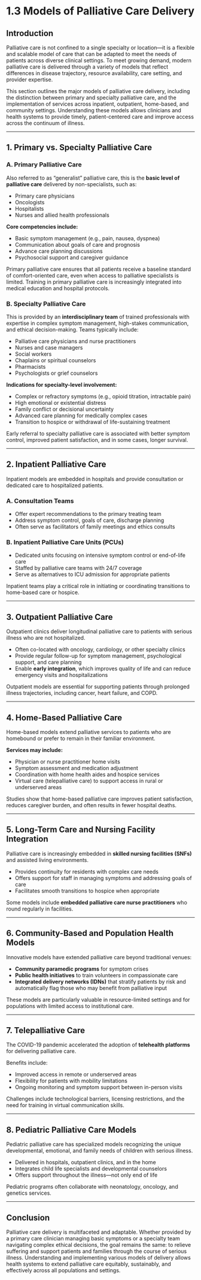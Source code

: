 # 1.3 Models of Palliative Care Delivery

## Introduction

Palliative care is not confined to a single specialty or location—it is a flexible and scalable model of care that can be adapted to meet the needs of patients across diverse clinical settings. To meet growing demand, modern palliative care is delivered through a variety of models that reflect differences in disease trajectory, resource availability, care setting, and provider expertise.

This section outlines the major models of palliative care delivery, including the distinction between primary and specialty palliative care, and the implementation of services across inpatient, outpatient, home-based, and community settings. Understanding these models allows clinicians and health systems to provide timely, patient-centered care and improve access across the continuum of illness.

---

## 1. Primary vs. Specialty Palliative Care

### A. Primary Palliative Care

Also referred to as “generalist” palliative care, this is the **basic level of palliative care** delivered by non-specialists, such as:

- Primary care physicians
- Oncologists
- Hospitalists
- Nurses and allied health professionals

**Core competencies include:**

- Basic symptom management (e.g., pain, nausea, dyspnea)
- Communication about goals of care and prognosis
- Advance care planning discussions
- Psychosocial support and caregiver guidance

Primary palliative care ensures that all patients receive a baseline standard of comfort-oriented care, even when access to palliative specialists is limited. Training in primary palliative care is increasingly integrated into medical education and hospital protocols.

### B. Specialty Palliative Care

This is provided by an **interdisciplinary team** of trained professionals with expertise in complex symptom management, high-stakes communication, and ethical decision-making. Teams typically include:

- Palliative care physicians and nurse practitioners
- Nurses and case managers
- Social workers
- Chaplains or spiritual counselors
- Pharmacists
- Psychologists or grief counselors

**Indications for specialty-level involvement:**

- Complex or refractory symptoms (e.g., opioid titration, intractable pain)
- High emotional or existential distress
- Family conflict or decisional uncertainty
- Advanced care planning for medically complex cases
- Transition to hospice or withdrawal of life-sustaining treatment

Early referral to specialty palliative care is associated with better symptom control, improved patient satisfaction, and in some cases, longer survival.

---

## 2. Inpatient Palliative Care

Inpatient models are embedded in hospitals and provide consultation or dedicated care to hospitalized patients.

### A. Consultation Teams

- Offer expert recommendations to the primary treating team
- Address symptom control, goals of care, discharge planning
- Often serve as facilitators of family meetings and ethics consults

### B. Inpatient Palliative Care Units (PCUs)

- Dedicated units focusing on intensive symptom control or end-of-life care
- Staffed by palliative care teams with 24/7 coverage
- Serve as alternatives to ICU admission for appropriate patients

Inpatient teams play a critical role in initiating or coordinating transitions to home-based care or hospice.

---

## 3. Outpatient Palliative Care

Outpatient clinics deliver longitudinal palliative care to patients with serious illness who are not hospitalized.

- Often co-located with oncology, cardiology, or other specialty clinics
- Provide regular follow-up for symptom management, psychological support, and care planning
- Enable **early integration**, which improves quality of life and can reduce emergency visits and hospitalizations

Outpatient models are essential for supporting patients through prolonged illness trajectories, including cancer, heart failure, and COPD.

---

## 4. Home-Based Palliative Care

Home-based models extend palliative services to patients who are homebound or prefer to remain in their familiar environment.

**Services may include:**

- Physician or nurse practitioner home visits
- Symptom assessment and medication adjustment
- Coordination with home health aides and hospice services
- Virtual care (telepalliative care) to support access in rural or underserved areas

Studies show that home-based palliative care improves patient satisfaction, reduces caregiver burden, and often results in fewer hospital deaths.

---

## 5. Long-Term Care and Nursing Facility Integration

Palliative care is increasingly embedded in **skilled nursing facilities (SNFs)** and assisted living environments.

- Provides continuity for residents with complex care needs
- Offers support for staff in managing symptoms and addressing goals of care
- Facilitates smooth transitions to hospice when appropriate

Some models include **embedded palliative care nurse practitioners** who round regularly in facilities.

---

## 6. Community-Based and Population Health Models

Innovative models have extended palliative care beyond traditional venues:

- **Community paramedic programs** for symptom crises
- **Public health initiatives** to train volunteers in compassionate care
- **Integrated delivery networks (IDNs)** that stratify patients by risk and automatically flag those who may benefit from palliative input

These models are particularly valuable in resource-limited settings and for populations with limited access to institutional care.

---

## 7. Telepalliative Care

The COVID-19 pandemic accelerated the adoption of **telehealth platforms** for delivering palliative care.

Benefits include:

- Improved access in remote or underserved areas
- Flexibility for patients with mobility limitations
- Ongoing monitoring and symptom support between in-person visits

Challenges include technological barriers, licensing restrictions, and the need for training in virtual communication skills.

---

## 8. Pediatric Palliative Care Models

Pediatric palliative care has specialized models recognizing the unique developmental, emotional, and family needs of children with serious illness.

- Delivered in hospitals, outpatient clinics, and in the home
- Integrates child life specialists and developmental counselors
- Offers support throughout the illness—not only end of life

Pediatric programs often collaborate with neonatology, oncology, and genetics services.

---

## Conclusion

Palliative care delivery is multifaceted and adaptable. Whether provided by a primary care clinician managing basic symptoms or a specialty team navigating complex ethical decisions, the goal remains the same: to relieve suffering and support patients and families through the course of serious illness. Understanding and implementing various models of delivery allows health systems to extend palliative care equitably, sustainably, and effectively across all populations and settings.
